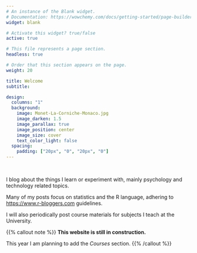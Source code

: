```yaml
---
# An instance of the Blank widget.
# Documentation: https://wowchemy.com/docs/getting-started/page-builder/
widget: blank

# Activate this widget? true/false
active: true

# This file represents a page section.
headless: true

# Order that this section appears on the page.
weight: 20

title: Welcome
subtitle:

design:
  columns: "1"
  background:
    image: Monet-La-Corniche-Monaco.jpg
    image_darken: 1.5
    image_parallax: true
    image_position: center
    image_size: cover
    text_color_light: false
  spacing:
    padding: ["20px", "0", "20px", "0"]
---
```

<!-- &ensp; -->
&ensp;

I blog about the things I learn or experiment with, mainly psychology and technology related topics.

Many of my posts focus on statistics and the R language, adhering to https://www.r-bloggers.com guidelines. 

I will also periodically post course materials for subjects I teach at the University.

{{% callout note %}}
**This website is still in construction.**

This year I am planning to add the *Courses* section. 
{{% /callout %}}

&ensp;
